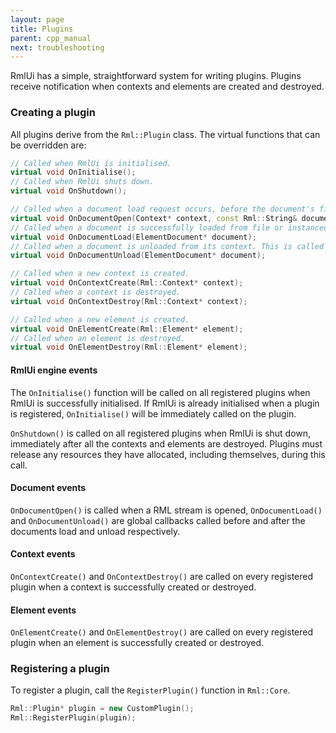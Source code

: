 ```yaml
---
layout: page
title: Plugins
parent: cpp_manual
next: troubleshooting
---
```


RmlUi has a simple, straightforward system for writing plugins. Plugins receive notification when contexts and elements are created and destroyed.

### Creating a plugin

All plugins derive from the `Rml::Plugin` class. The virtual functions that can be overridden are:

```cpp
// Called when RmlUi is initialised.
virtual void OnInitialise();
// Called when RmlUi shuts down.
virtual void OnShutdown();

// Called when a document load request occurs, before the document's file is opened.
virtual void OnDocumentOpen(Context* context, const Rml::String& document_path);
// Called when a document is successfully loaded from file or instanced, initialised and added to its context. This is called before the document's 'load' event.
virtual void OnDocumentLoad(ElementDocument* document);
// Called when a document is unloaded from its context. This is called after the document's 'unload' event.
virtual void OnDocumentUnload(ElementDocument* document);

// Called when a new context is created.
virtual void OnContextCreate(Rml::Context* context);
// Called when a context is destroyed.
virtual void OnContextDestroy(Rml::Context* context);

// Called when a new element is created.
virtual void OnElementCreate(Rml::Element* element);
// Called when an element is destroyed.
virtual void OnElementDestroy(Rml::Element* element);
```

#### RmlUi engine events

The `OnInitialise()` function will be called on all registered plugins when RmlUi is successfully initialised. If RmlUi is already initialised when a plugin is registered, `OnInitialise()` will be immediately called on the plugin.

`OnShutdown()` is called on all registered plugins when RmlUi is shut down, immediately after all the contexts and elements are destroyed. Plugins must release any resources they have allocated, including themselves, during this call.

#### Document events

`OnDocumentOpen()` is called when a RML stream is opened, `OnDocumentLoad()` and `OnDocumentUnload()` are global callbacks called before and after the documents load and unload respectively.

#### Context events

`OnContextCreate()` and `OnContextDestroy()` are called on every registered plugin when a context is successfully created or destroyed.

#### Element events

`OnElementCreate()` and `OnElementDestroy()` are called on every registered plugin when an element is successfully created or destroyed.

### Registering a plugin

To register a plugin, call the `RegisterPlugin()` function in `Rml::Core`.

```cpp
Rml::Plugin* plugin = new CustomPlugin();
Rml::RegisterPlugin(plugin);
```